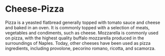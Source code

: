 # Cheese-Pizza

Pizza is a yeasted flatbread generally topped with tomato sauce and cheese and baked in an oven. It is commonly topped with a selection of meats, vegetables and condiments, such as cheese. Mozzarella is commonly used on pizza, with the highest quality buffalo mozzarella produced in the surroundings of Naples. Today, other cheeses have been used as pizza ingredients, including provolone, pecorino romano, ricotta, and scamorza.

